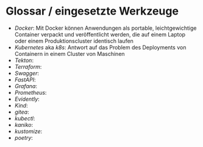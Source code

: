 # Glossar / eingesetzte Werkzeuge

* *Docker*: Mit Docker können Anwendungen als portable, leichtgewichtige Container verpackt und veröffentlicht werden, die auf einem Laptop oder einem Produktionscluster identisch laufen
* *Kubernetes* aka *k8s*: Antwort auf das Problem des Deployments von Containern in einem Cluster von Maschinen
* *Tekton*: 
* *Terraform*:
* *Swagger*:
* *FastAPI*:
* *Grafana*:
* *Prometheus*:
* *Evidently*:
* *Kind*:
* *gitea*: 
* *kubectl*: 
* *kaniko*: 
* *kustomize*: 
* *poetry*: 